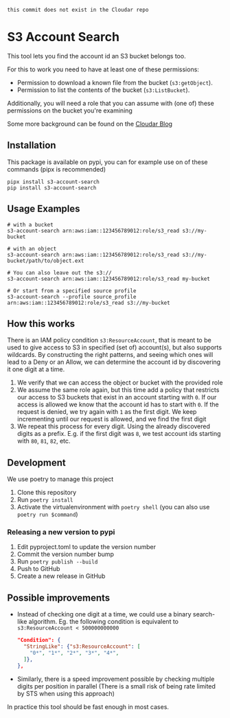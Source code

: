 ```
this commit does not exist in the Cloudar repo
```

# S3 Account Search
This tool lets you find the account id an S3 bucket belongs too.

For this to work you need to have at least one of these permissions:

- Permission to download a known file from the bucket (`s3:getObject`).
- Permission to list the contents of the bucket (`s3:ListBucket`).

Additionally, you will need a role that you can assume with (one of) these permissions on the bucket 
you're examining

Some more background can be found on the [Cloudar Blog](https://cloudar.be/awsblog/finding-the-account-id-of-any-public-s3-bucket/)

## Installation
This package is available on pypi, you can for example use on of these commands (pipx is recommended)
```shell
pipx install s3-account-search
pip install s3-account-search
```

## Usage Examples
```shell
# with a bucket
s3-account-search arn:aws:iam::123456789012:role/s3_read s3://my-bucket

# with an object
s3-account-search arn:aws:iam::123456789012:role/s3_read s3://my-bucket/path/to/object.ext

# You can also leave out the s3://
s3-account-search arn:aws:iam::123456789012:role/s3_read my-bucket

# Or start from a specified source profile
s3-account-search --profile source_profile arn:aws:iam::123456789012:role/s3_read s3://my-bucket
```

## How this works
There is an IAM policy condition `s3:ResourceAccount`, that is meant to be used to give access to S3
in specified (set of) account(s), but also supports wildcards. By constructing the right patterns,
and seeing which  ones will lead to a Deny or an Allow, we can determine the account id by
discovering it one digit at a time.

1. We verify that we can access the object or bucket with the provided role
2. We assume the same role again, but this time add a policy that restricts our access to S3 buckets
   that exist in an account starting with `0`. If our access is allowed we know that the account id
   has to start with `0`. If the request is denied, we try again with `1` as the first digit. We keep
   incrementing until our request is allowed, and we find the first digit
3. We repeat this process for every digit. Using the already discovered digits as a prefix. E.g. if 
   the first digit was `8`, we test account ids starting with `80`, `81`, `82`, etc.

## Development
We use poetry to manage this project

1. Clone this repository
2. Run `poetry install`
3. Activate the virtualenvironment with `poetry shell` (you can also use `poetry run $command`)

### Releasing a new version to pypi
1. Edit pyproject.toml to update the version number
2. Commit the version number bump
3. Run `poetry publish --build`
4. Push to GitHub
5. Create a new release in GitHub


## Possible improvements
- Instead of checking one digit at a time, we could use a binary search-like algorithm. Eg. the
  following condition is equivalent to `s3:ResourceAccount < 500000000000` 
  ```json
  "Condition": {
    "StringLike": {"s3:ResourceAccount": [
      "0*", "1*", "2*", "3*", "4*",
    ]},
  },
   ```
- Similarly, there is a speed improvement possible by checking multiple digits per position in
  parallel (There is a small risk of being rate limited by STS when using this approach)
  
In practice this tool should be fast enough in most cases.
